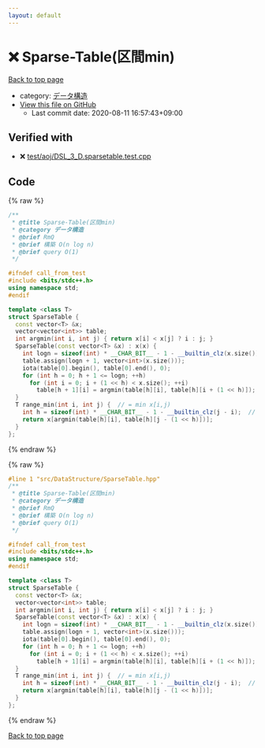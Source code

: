 ```yaml
---
layout: default
---
```


<!-- mathjax config similar to math.stackexchange -->
<script type="text/javascript" async
  src="https://cdnjs.cloudflare.com/ajax/libs/mathjax/2.7.5/MathJax.js?config=TeX-MML-AM_CHTML">
</script>
<script type="text/x-mathjax-config">
  MathJax.Hub.Config({
    TeX: { equationNumbers: { autoNumber: "AMS" }},
    tex2jax: {
      inlineMath: [ ['$','$'] ],
      processEscapes: true
    },
    "HTML-CSS": { matchFontHeight: false },
    displayAlign: "left",
    displayIndent: "2em"
  });
</script>

<script type="text/javascript" src="https://cdnjs.cloudflare.com/ajax/libs/jquery/3.4.1/jquery.min.js"></script>
<script src="https://cdn.jsdelivr.net/npm/jquery-balloon-js@1.1.2/jquery.balloon.min.js" integrity="sha256-ZEYs9VrgAeNuPvs15E39OsyOJaIkXEEt10fzxJ20+2I=" crossorigin="anonymous"></script>
<script type="text/javascript" src="../../../assets/js/copy-button.js"></script>
<link rel="stylesheet" href="../../../assets/css/copy-button.css" />


# :x: Sparse-Table(区間min)

<a href="../../../index.html">Back to top page</a>

* category: <a href="../../../index.html#c1c7278649b583761cecd13e0628181d">データ構造</a>
* <a href="{{ site.github.repository_url }}/blob/master/src/DataStructure/SparseTable.hpp">View this file on GitHub</a>
    - Last commit date: 2020-08-11 16:57:43+09:00




## Verified with

* :x: <a href="../../../verify/test/aoj/DSL_3_D.sparsetable.test.cpp.html">test/aoj/DSL_3_D.sparsetable.test.cpp</a>


## Code

<a id="unbundled"></a>
{% raw %}
```cpp
/**
 * @title Sparse-Table(区間min)
 * @category データ構造
 * @brief RmQ
 * @brief 構築 O(n log n)
 * @brief query O(1)
 */

#ifndef call_from_test
#include <bits/stdc++.h>
using namespace std;
#endif

template <class T>
struct SparseTable {
  const vector<T> &x;
  vector<vector<int>> table;
  int argmin(int i, int j) { return x[i] < x[j] ? i : j; }
  SparseTable(const vector<T> &x) : x(x) {
    int logn = sizeof(int) * __CHAR_BIT__ - 1 - __builtin_clz(x.size());
    table.assign(logn + 1, vector<int>(x.size()));
    iota(table[0].begin(), table[0].end(), 0);
    for (int h = 0; h + 1 <= logn; ++h)
      for (int i = 0; i + (1 << h) < x.size(); ++i)
        table[h + 1][i] = argmin(table[h][i], table[h][i + (1 << h)]);
  }
  T range_min(int i, int j) {  // = min x[i,j)
    int h = sizeof(int) * __CHAR_BIT__ - 1 - __builtin_clz(j - i);  // = log2
    return x[argmin(table[h][i], table[h][j - (1 << h)])];
  }
};
```
{% endraw %}

<a id="bundled"></a>
{% raw %}
```cpp
#line 1 "src/DataStructure/SparseTable.hpp"
/**
 * @title Sparse-Table(区間min)
 * @category データ構造
 * @brief RmQ
 * @brief 構築 O(n log n)
 * @brief query O(1)
 */

#ifndef call_from_test
#include <bits/stdc++.h>
using namespace std;
#endif

template <class T>
struct SparseTable {
  const vector<T> &x;
  vector<vector<int>> table;
  int argmin(int i, int j) { return x[i] < x[j] ? i : j; }
  SparseTable(const vector<T> &x) : x(x) {
    int logn = sizeof(int) * __CHAR_BIT__ - 1 - __builtin_clz(x.size());
    table.assign(logn + 1, vector<int>(x.size()));
    iota(table[0].begin(), table[0].end(), 0);
    for (int h = 0; h + 1 <= logn; ++h)
      for (int i = 0; i + (1 << h) < x.size(); ++i)
        table[h + 1][i] = argmin(table[h][i], table[h][i + (1 << h)]);
  }
  T range_min(int i, int j) {  // = min x[i,j)
    int h = sizeof(int) * __CHAR_BIT__ - 1 - __builtin_clz(j - i);  // = log2
    return x[argmin(table[h][i], table[h][j - (1 << h)])];
  }
};

```
{% endraw %}

<a href="../../../index.html">Back to top page</a>

